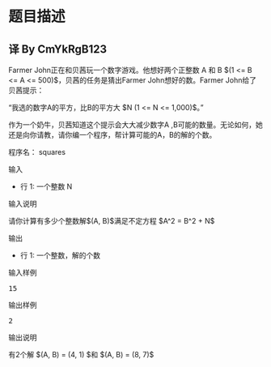 # 题目描述


<h2>
译 By CmYkRgB123
</h2>
<p>
Farmer John正在和贝茜玩一个数字游戏。他想好两个正整数 A 和 B $(1 &lt;= B &lt;= A &lt;= 500)$，贝茜的任务是猜出Farmer John想好的数。Farmer John给了贝茜提示：
</p>
<p>
“我选的数字A的平方，比B的平方大 $N (1 &lt;= N &lt;= 1,000)$。”
</p>
<p>
作为一个奶牛，贝茜知道这个提示会大大减少数字A ,B可能的数量。无论如何，她还是向你请教，请你编一个程序，帮计算可能的A，B的解的个数。
</p>
<p>
程序名： squares
</p>
<p>
输入
</p>
<ul>
<li>
行 1: 一个整数 N
</li>
</ul>
<p>
输入说明
</p>
<p>
请你计算有多少个整数解$(A, B)$满足不定方程 $A^2 = B^2 + N$
</p>
<p>
输出
</p>
<ul>
<li>
行 1: 一个整数，解的个数
</li>
</ul>
<p>
输入样例
</p>
<pre>15
</pre>
<p>
输出样例
</p>
<pre>2
</pre>
<p>
输出说明
</p>
<p>
有2个解 $(A, B) = (4, 1) $和 $(A, B) = (8, 7)$
</p>
